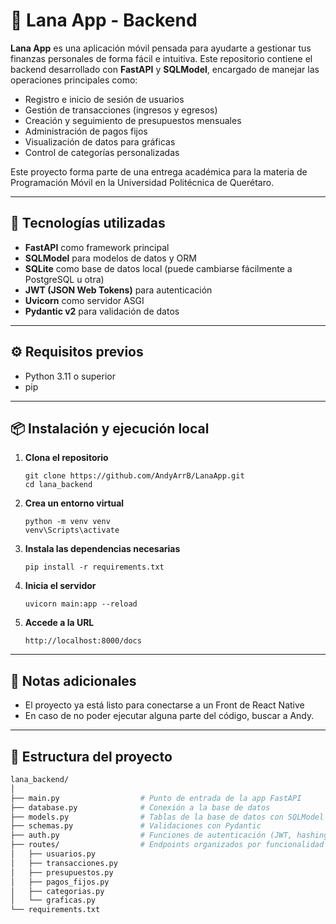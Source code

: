 # 💸 Lana App - Backend

**Lana App** es una aplicación móvil pensada para ayudarte a gestionar tus finanzas personales de forma fácil e intuitiva. Este repositorio contiene el backend desarrollado con **FastAPI** y **SQLModel**, encargado de manejar las operaciones principales como:

- Registro e inicio de sesión de usuarios
- Gestión de transacciones (ingresos y egresos)
- Creación y seguimiento de presupuestos mensuales
- Administración de pagos fijos
- Visualización de datos para gráficas
- Control de categorías personalizadas

Este proyecto forma parte de una entrega académica para la materia de Programación Móvil en la Universidad Politécnica de Querétaro.

---

## 🚀 Tecnologías utilizadas

- **FastAPI** como framework principal
- **SQLModel** para modelos de datos y ORM
- **SQLite** como base de datos local (puede cambiarse fácilmente a PostgreSQL u otra)
- **JWT (JSON Web Tokens)** para autenticación
- **Uvicorn** como servidor ASGI
- **Pydantic v2** para validación de datos

---

## ⚙️ Requisitos previos

- Python 3.11 o superior
- pip 

---

## 📦 Instalación y ejecución local

1. **Clona el repositorio**
   ```terminal
   git clone https://github.com/AndyArrB/LanaApp.git
   cd lana_backend
2. **Crea un entorno virtual**
   ```terminal
   python -m venv venv
   venv\Scripts\activate
3. **Instala las dependencias necesarias**
   ```terminal
   pip install -r requirements.txt
4. **Inicia el servidor**
   ```terminal
   uvicorn main:app --reload
5. **Accede a la URL**
   ```terminal
   http://localhost:8000/docs

---

## 📌 Notas adicionales
- El proyecto ya está listo para conectarse a un Front de React Native
- En caso de no poder ejecutar alguna parte del código, buscar a Andy.

---

## 📁 Estructura del proyecto
   ```bash
   lana_backend/
   │
   ├── main.py                  # Punto de entrada de la app FastAPI
   ├── database.py              # Conexión a la base de datos
   ├── models.py                # Tablas de la base de datos con SQLModel
   ├── schemas.py               # Validaciones con Pydantic
   ├── auth.py                  # Funciones de autenticación (JWT, hashing)
   ├── routes/                  # Endpoints organizados por funcionalidad
   │   ├── usuarios.py
   │   ├── transacciones.py
   │   ├── presupuestos.py
   │   ├── pagos_fijos.py
   │   ├── categorias.py
   │   └── graficas.py
   └── requirements.txt

